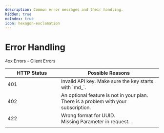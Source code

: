 ```yaml
---
description: Common error messages and their handling.
hidden: true
noIndex: true
icon: hexagon-exclamation
---
```


# Error Handling

4xx Errors - Client Errors

<table>
  <thead>
    <tr>
      <th width="159.5">HTTP Status</th>
      <th>Possible Reasons</th>
    </tr>
  </thead>
  <tbody>
    <tr>
      <td>401</td>
      <td>Invalid API key. Make sure the key starts with `md_`.</td>
    </tr>
    <tr>
      <td>402</td>
      <td>An optional feature is not in your plan.
      <br>There is a problem with your subscription.</td>
    </tr>
    <tr>
      <td>422</td>
      <td>Wrong format for UUID.<br>Missing Parameter in request.</td>
    </tr>
    <tr>
      <td></td>
      <td></td>
    </tr>
  </tbody>
</table>
